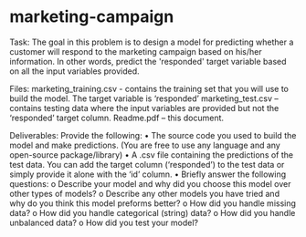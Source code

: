 # marketing-campaign

Task:
The goal in this problem is to design a model for predicting whether a customer will respond to the marketing campaign based on his/her information. In other words, predict the 'responded' target variable based on all the input variables provided.

Files:
marketing_training.csv - contains the training set that you will use to build the
model. The target variable is ‘responded’
marketing_test.csv – contains testing data where the input variables are provided
but not the ‘responded’ target column.
Readme.pdf – this document.

Deliverables:
Provide the following:
   • The source code you used to build the model and make predictions. (You are
     free to use any language and any open-source package/library)
   • A .csv file containing the predictions of the test data. You can add the target
     column (‘responded’) to the test data or simply provide it alone with the ‘id’
     column.
   • Briefly answer the following questions:
      o Describe your model and why did you choose this model over other
        types of models?
      o Describe any other models you have tried and why do you think this
        model preforms better?
      o How did you handle missing data?
      o How did you handle categorical (string) data?
      o How did you handle unbalanced data?
      o How did you test your model?
